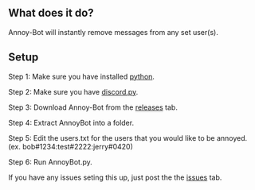 ## What does it do?
Annoy-Bot will instantly remove messages from any set user(s).

## Setup
Step 1: Make sure you have installed [python](https://www.python.org/).

Step 2: Make sure you have [discord.py](https://github.com/Rapptz/discord.py).

Step 3: Download Annoy-Bot from the [releases](https://github.com/digitaldisarray/Annoy-Bot/releases) tab.

Step 4: Extract AnnoyBot into a folder.

Step 5: Edit the users.txt for the users that you would like to be annoyed. (ex. bob#1234:test#2222:jerry#0420)

Step 6: Run AnnoyBot.py.

If you have any issues seting this up, just post the the [issues](https://github.com/digitaldisarray/Annoy-Bot/issues) tab.
